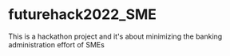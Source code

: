 # futurehack2022_SME
This is a hackathon project and it's about minimizing the banking administration effort of SMEs
